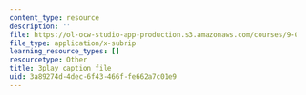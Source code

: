 ```yaml
---
content_type: resource
description: ''
file: https://ol-ocw-studio-app-production.s3.amazonaws.com/courses/9-00-introduction-to-psychology-fall-2004/3a89274d4dec6f43466ffe662a7c01e9_10499.srt
file_type: application/x-subrip
learning_resource_types: []
resourcetype: Other
title: 3play caption file
uid: 3a89274d-4dec-6f43-466f-fe662a7c01e9
---
```

